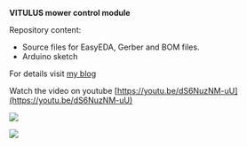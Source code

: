 **VITULUS mower control module**

Repository content:

* Source files for EasyEDA, Gerber and BOM files.
* Arduino sketch

For details visit [my blog](https://www.lacina.dev/blog/development-new-mower-unit-control/)

Watch the video on youtube [https://youtu.be/dS6NuzNM-uU](https://youtu.be/dS6NuzNM-uU)

![](https://gitlab.lacina.dev/vitulus/mower-control-module/-/raw/master/PCB_PCB_2020-12-13_18-16-44_2021-01-18.png)

![](https://gitlab.lacina.dev/vitulus/mower-control-module/-/blob/master/VituluMowerControl.png)



